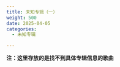 ```yaml
---
title: 未知专辑（一）
weight: 500
date: 2025-04-05
categories:
  - 未知专辑

---
```


**注：这里存放的是找不到具体专辑信息的歌曲**

<meting-js
    server="tencent"
    type="playlist"
    id="9469923923">
</meting-js>


